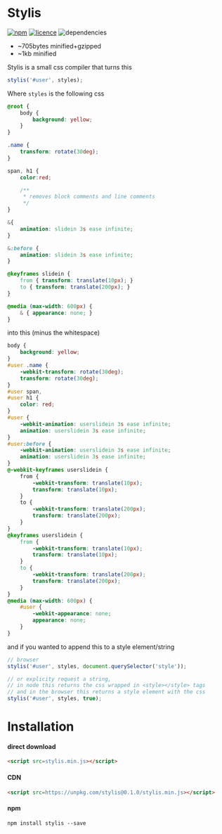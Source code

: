 # Stylis

[![npm](https://img.shields.io/npm/v/stylish.svg?style=flat)](https://www.npmjs.com/package/stylish) [![licence](https://img.shields.io/badge/licence-MIT-blue.svg?style=flat)](https://github.com/thysultan/stylish.js/blob/master/LICENSE.md) 
 ![dependencies](https://img.shields.io/badge/dependencies-none-green.svg?style=flat)

- ~705bytes minified+gzipped
- ~1kb minified

Stylis is a small css compiler that turns this

```javascript
stylis('#user', styles);
```

Where `styles` is the following css

```css
@root {
	body {
		background: yellow;
	}
}

.name {
    transform: rotate(30deg);
}

span, h1 {
	color:red;

	/**
	 * removes block comments and line comments
	 */
}

&{
	animation: slidein 3s ease infinite;
}

&:before {
	animation: slidein 3s ease infinite;	
}

@keyframes slidein {
	from { transform: translate(10px); }
	to { transform: translate(200px); }
}

@media (max-width: 600px) {
	& { appearance: none; }
}
```

into this (minus the whitespace)

```css
body {
    background: yellow;
}
#user .name {
    -webkit-transform: rotate(30deg);
    transform: rotate(30deg);
}
#user span,
#user h1 {
    color: red;
}
#user {
    -webkit-animation: userslidein 3s ease infinite;
    animation: userslidein 3s ease infinite;
}
#user:before {
    -webkit-animation: userslidein 3s ease infinite;
    animation: userslidein 3s ease infinite;
}
@-webkit-keyframes userslidein {
    from {
        -webkit-transform: translate(10px);
        transform: translate(10px);
    }
    to {
        -webkit-transform: translate(200px);
        transform: translate(200px);
    }
}
@keyframes userslidein {
    from {
        -webkit-transform: translate(10px);
        transform: translate(10px);
    }
    to {
        -webkit-transform: translate(200px);
        transform: translate(200px);
    }
}
@media (max-width: 600px) {
    #user {
        -webkit-appearance: none;
        appearance: none;
    }
}
```

and if you wanted to append this to a style element/string

```javascript
// browser
stylis('#user', styles, document.querySelector('style'));

// or explicity request a string, 
// in node this returns the css wrapped in <style></style> tags
// and in the browser this returns a style element with the css
stylis('#user', styles, true);
```

# Installation

#### direct download

```html
<script src=stylis.min.js></script>
```

#### CDN


```html
<script src=https://unpkg.com/stylis@0.1.0/stylis.min.js></script>
```

#### npm

```
npm install stylis --save
```